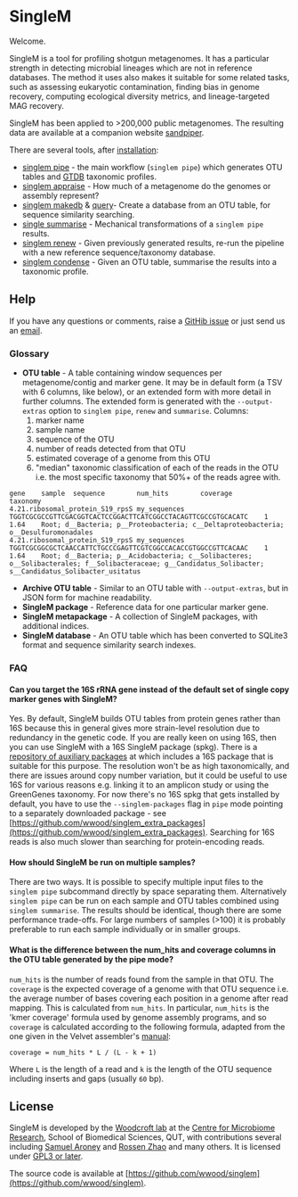# SingleM
Welcome.

SingleM is a tool for profiling shotgun metagenomes. It has a particular strength in detecting microbial lineages which are not in reference databases. The method it uses also makes it suitable for some related tasks, such as assessing eukaryotic contamination, finding bias in genome recovery, computing ecological diversity metrics, and lineage-targeted MAG recovery.

SingleM has been applied to >200,000 public metagenomes. The resulting data are available at a companion website [sandpiper](https://sandpiper.qut.edu.au).

There are several tools, after [installation](/Installation):

* [singlem pipe](/usage/pipe) - the main workflow (`singlem pipe`) which generates OTU tables and [GTDB](https://gtdb.ecogenomic.org/) taxonomic profiles. 
* [singlem appraise](/usage/appraise) - How much of a metagenome do the genomes or assembly represent?
* [singlem makedb](/usage/makedb) & [query](/usage/query)- Create a database from an OTU table, for sequence similarity searching.
* [single summarise](/usage/summarise) - Mechanical transformations of a `singlem pipe` results.
* [singlem renew](/usage/renew) - Given previously generated results, re-run the pipeline with a new reference sequence/taxonomy database.
* [singlem condense](/usage/condense) - Given an OTU table, summarise the results into a taxonomic profile.

## Help
If you have any questions or comments, raise a [GitHib issue](https://github.com/wwood/singlem/issues) or just send us an [email](https://research.qut.edu.au/cmr/team/ben-woodcroft/).

### Glossary

* **OTU table** - A table containing window sequences per metagenome/contig and marker gene. It may be in default form (a TSV with 6 columns, like below), or an extended form with more detail in further columns. The extended form is generated with the `--output-extras` option to `singlem pipe`, `renew` and `summarise`. Columns:
  1. marker name
  2. sample name
  3. sequence of the OTU
  4. number of reads detected from that OTU
  5. estimated coverage of a genome from this OTU
  6. "median" taxonomic classification of each of the reads in the OTU i.e. the most specific taxonomy that 50%+ of the reads agree with.
```
gene    sample  sequence        num_hits        coverage        taxonomy
4.21.ribosomal_protein_S19_rpsS my_sequences  TGGTCGCGCCGTTCGACGGTCACTCCGGACTTCATCGGCCTACAGTTCGCCGTGCACATC    1       1.64    Root; d__Bacteria; p__Proteobacteria; c__Deltaproteobacteria; o__Desulfuromonadales
4.21.ribosomal_protein_S19_rpsS my_sequences  TGGTCGCGGCGCTCAACCATTCTGCCCGAGTTCGTCGGCCACACCGTGGCCGTTCACAAC    1       1.64    Root; d__Bacteria; p__Acidobacteria; c__Solibacteres; o__Solibacterales; f__Solibacteraceae; g__Candidatus_Solibacter; s__Candidatus_Solibacter_usitatus
```
* **Archive OTU table** - Similar to an OTU table with `--output-extras`, but in JSON form for machine readability.
* **SingleM package** - Reference data for one particular marker gene.
* **SingleM metapackage** - A collection of SingleM packages, with additional indices.
* **SingleM database** - An OTU table which has been converted to SQLite3 format and sequence similarity search indexes.

### FAQ
#### Can you target the 16S rRNA gene instead of the default set of single copy marker genes with SingleM?
Yes. By default, SingleM builds OTU tables from protein genes rather than 16S because this in general gives more strain-level resolution due to redundancy in the genetic code. If you are really keen on using 16S, then you can use SingleM with a 16S SingleM package (spkg). There is a [repository of auxiliary packages](https://github.com/wwood/singlem_extra_packages) at which includes a 16S package that is suitable for this purpose. The resolution won't be as high taxonomically, and there are issues around copy number variation, but it could be useful to use 16S for various reasons e.g. linking it to an amplicon study or using the GreenGenes taxonomy. For now there's no 16S spkg that gets installed by default, you have to use the `--singlem-packages` flag in `pipe` mode pointing to a separately downloaded package - see [https://github.com/wwood/singlem_extra_packages](https://github.com/wwood/singlem_extra_packages). Searching for 16S reads is also much slower than searching for protein-encoding reads.

#### How should SingleM be run on multiple samples?
There are two ways. It is possible to specify multiple input files to the `singlem pipe` subcommand directly by space separating them. Alternatively `singlem pipe` can be run on each sample and OTU tables combined using `singlem summarise`. The results should be identical, though there are some performance trade-offs. For large numbers of samples (>100) it is probably preferable to run each sample individually or in smaller groups.

#### What is the difference between the num_hits and coverage columns in the OTU table generated by the pipe mode?
`num_hits` is the number of reads found from the sample in that OTU. The
`coverage` is the expected coverage of a genome with that OTU sequence i.e. the
average number of bases covering each position in a genome after read mapping.
This is calculated from `num_hits`. In particular, `num_hits` is the 'kmer
coverage' formula used by genome assembly programs, and so `coverage` is
calculated according to the following formula, adapted from the one given in
the Velvet assembler's
[manual](https://raw.githubusercontent.com/dzerbino/velvet/master/Manual.pdf):

```
coverage = num_hits * L / (L - k + 1)
```

Where `L` is the length of a read and `k` is the length of the OTU sequence including inserts and gaps (usually `60` bp).


## License
SingleM is developed by the [Woodcroft lab](https://research.qut.edu.au/cmr/team/ben-woodcroft/) at the [Centre for Microbiome Research](https://research.qut.edu.au/cmr), School of Biomedical Sciences, QUT, with contributions several including [Samuel Aroney](https://github.com/AroneyS) and [Rossen Zhao](https://github.com/rzhao-2) and many others. It is licensed under [GPL3 or later](https://gnu.org/licenses/gpl.html).

The source code is available at [https://github.com/wwood/singlem](https://github.com/wwood/singlem).
